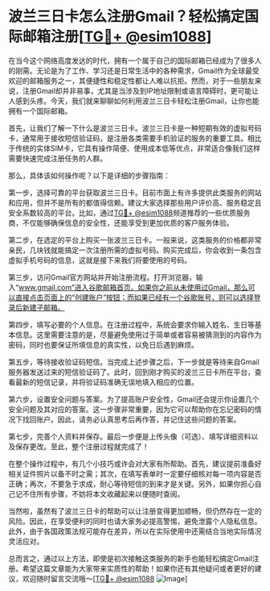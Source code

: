 # 波兰三日卡怎么注册Gmail？轻松搞定国际邮箱注册[[TG💪+ @esim1088](https://t.me/s/esim1088)]

在当今这个网络高度发达的时代，拥有一个属于自己的国际邮箱已经成为了很多人的刚需。无论是为了工作、学习还是日常生活中的各种需求，Gmail作为全球最受欢迎的邮箱服务之一，其便捷性和稳定性都让人难以抗拒。然而，对于一些朋友来说，注册Gmail却并非易事，尤其是当涉及到IP地址限制或语言障碍时，更可能让人感到头疼。今天，我们就来聊聊如何利用波兰三日卡轻松注册Gmail，让你也能拥有一个国际邮箱。

首先，让我们了解一下什么是波兰三日卡。波兰三日卡是一种短期有效的虚拟号码卡，通常用于接收短信验证码，是注册各类需要手机验证的服务的重要工具。相比于传统的实体SIM卡，它具有操作简便、使用成本低等优点，非常适合像我们这样需要快速完成注册任务的人群。

那么，具体该如何操作呢？以下是详细的步骤指南：

第一步，选择可靠的平台获取波兰三日卡。目前市面上有许多提供此类服务的网站和应用，但并不是所有的都值得信赖。建议大家选择那些用户评价高、服务稳定且安全系数较高的平台。比如，通过[TG💪+ @esim1088](https://t.me/s/esim1088)频道推荐的一些优质服务商，不仅能够确保信息的安全性，还能享受到更加优质的客户服务体验。

第二步，在选定的平台上购买一张波兰三日卡。一般来说，这类服务的价格都非常亲民，几块钱就能搞定一次注册所需的虚拟号码。购买完成后，你会收到一条包含虚拟手机号码的信息，这就是接下来我们将要使用的号码。

第三步，访问Gmail官方网站并开始注册流程。打开浏览器，输入“www.gmail.com”进入谷歌邮箱首页。如果你之前从未使用过Gmail，那么可以直接点击页面上的“创建账户”按钮；而如果已经有一个谷歌账号，则可以选择登录后新建子邮箱。

第四步，填写必要的个人信息。在注册过程中，系统会要求你输入姓名、生日等基本信息。这里需要注意的是，尽量避免使用过于简单或者容易被猜测到的内容作为密码，同时也要保证所填信息的真实性，以免日后遇到麻烦。

第五步，等待接收验证码短信。当完成上述步骤之后，下一步就是等待来自Gmail服务器发送过来的短信验证码了。此时，回到刚才购买的波兰三日卡所在平台，查看最新的短信记录，并将验证码准确无误地填入相应的位置。

第六步，设置安全问题与答案。为了提高账户安全性，Gmail还会提示你设置几个安全问题及其对应的答案。这一步骤非常重要，因为它可以帮助你在忘记密码的情况下找回账户。因此，请务必认真思考后再作答，并记住这些问题的答案。

第七步，完善个人资料并保存。最后一步便是上传头像（可选）、填写详细资料以及保存更改。至此，整个注册过程就完成了！

在整个操作过程中，有几个小技巧或许会对大家有所帮助。首先，建议提前准备好相关证件照片以备不时之需；其次，在填写表单时一定要仔细核对每一项内容是否正确；再次，不要急于求成，耐心等待短信的到来才是关键。另外，如果你担心自己记不住所有步骤，不妨将本文收藏起来以便随时查阅。

当然啦，虽然有了波兰三日卡的帮助可以让注册变得更加顺畅，但仍然存在一定的风险。因此，在享受便利的同时也请大家务必提高警惕，避免泄露个人隐私信息。此外，由于各国政策法规可能存在差异，所以在实际使用中还需结合当地实际情况灵活应对。

总而言之，通过以上方法，即使是初次接触这类服务的新手也能轻松搞定Gmail注册。希望这篇文章能为大家带来实质性的帮助！如果你还有其他疑问或者更好的建议，欢迎随时留言交流哦～[[TG💪+ @esim1088](https://t.me/s/esim1088) ![Image](https://i.postimg.cc/4NQfJmqS/Snipaste-2025-05-13-00-14-12.png)]
